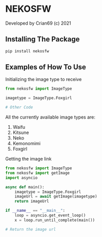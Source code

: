 # NEKOSFW

Developed by Crian69 (c) 2021

## Installing The Package

```python
pip install nekosfw
```

## Examples of How To Use

Initializing the image type to receive

```python
from nekosfw import ImageType

imagetype = ImageType.Foxgirl

# Other Code
```

All the currently available image types are:

<ol>
<li>Waifu</li>
<li>Kitsune</li>
<li>Neko</li>
<li>Kemonomimi</li>
<li>Foxgirl</li>
</ol>

Getting the image link

```python
from nekosfw import ImageType
from nekosfw import getImage
import asyncio

async def main():
    imagetype = ImageType.Foxgirl
    imageUrl = await getImage(imagetype)
    return imageUrl

if __name__ == "__main__":
    loop = asyncio.get_event_loop()
    x = loop.run_until_complete(main())

# Return the image url
```
